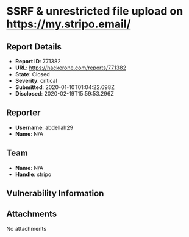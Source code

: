 # SSRF & unrestricted file upload on https://my.stripo.email/

## Report Details
- **Report ID**: 771382
- **URL**: https://hackerone.com/reports/771382
- **State**: Closed
- **Severity**: critical
- **Submitted**: 2020-01-10T01:04:22.698Z
- **Disclosed**: 2020-02-19T15:59:53.296Z

## Reporter
- **Username**: abdellah29
- **Name**: N/A

## Team
- **Name**: N/A
- **Handle**: stripo

## Vulnerability Information


## Attachments
No attachments

